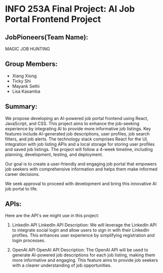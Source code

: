 # INFO 253A Final Project: AI Job Portal Frontend Project

## JobPioneers(Team Name): 
MAGIC JOB HUNTING

## Group Members: 
* Xiang Xiong
* Ticky Shi
* Mayank Sethi
* Lisa Kasamba

## Summary: 

We propose developing an AI-powered job portal frontend using React, JavaScript, and CSS. This project aims to enhance the job-seeking experience by integrating AI to provide more informative job listings. Key features include AI-generated job descriptions, user profiles, job search filters, and job alerts. The technology stack comprises React for the UI, integration with job listing APIs and a local storage for storing user profiles and saved job listings. The project will follow a 4-week timeline, including planning, development, testing, and deployment.

Our goal is to create a user-friendly and engaging job portal that empowers job seekers with comprehensive information and helps them make informed career decisions.

We seek approval to proceed with development and bring this innovative AI job portal to life.

## APIs:
Here are the API's we might use in this project:

1. LinkedIn API
LinkedIn API Description: We will leverage the LinkedIn API to integrate social login and allow users to sign in with their LinkedIn profiles. This enhances user experience by simplifying registration and login processes.

2. OpenAI API
OpenAI API Description: The OpenAI API will be used to generate AI-powered job descriptions for each job listing, making them more informative and engaging. This feature aims to provide job seekers with a clearer understanding of job opportunities.
